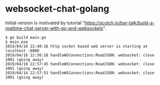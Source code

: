 # websocket-chat-golang

Initial version is motivated by tutorial "https://scotch.io/bar-talk/build-a-realtime-chat-server-with-go-and-websockets".

```
$ go build main.go
$ main.exe
2019/04/16 22:40:16 http socket based web server is starting at  localhost :8000
2019/04/16 22:56:18 handleWSConnections:ReadJSON: websocket: close 1001 (going away)
2019/04/16 22:57:45 handleWSConnections:ReadJSON: websocket: close 1001 (going away)
2019/04/16 22:57:53 handleWSConnections:ReadJSON: websocket: close 1001 (going away)
```